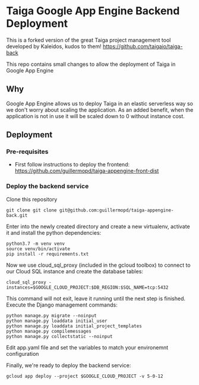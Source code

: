 # Taiga Google App Engine Backend Deployment

This is a forked version of the great Taiga project management tool developed by Kaleidos, kudos to them!
https://github.com/taigaio/taiga-back

This repo contains small changes to allow the deployment of Taiga in Google App Engine

## Why

Google App Engine allows us to deploy Taiga in an elastic serverless way so we don't worry about scaling the application.
As an added benefit, when the application is not in use it will be scaled down to 0 without instance cost.

## Deployment

### Pre-requisites

- First follow instructions to deploy the frontend:
https://github.com/guillermopd/taiga-appengine-front-dist


### Deploy the backend service

Clone this repository

```shell script
git clone git clone git@github.com:guillermopd/taiga-appengine-back.git
```

Enter into the newly created directory and create a new virtualenv, activate it and install the python dependencies:

```shell script
python3.7 -m venv venv
source venv/bin/activate
pip install -r requirements.txt
```

Now we use cloud_sql_proxy (included in the gcloud toolbox) to connect to our Cloud SQL instance and create the
database tables:

```shell script
cloud_sql_proxy -instances=$GOOGLE_CLOUD_PROJECT:$DB_REGION:$SQL_NAME=tcp:5432
```

This command will not exit, leave it running until the next step is finished.
Execute the Django management commands:

```shell script
python manage.py migrate --noinput
python manage.py loaddata initial_user
python manage.py loaddata initial_project_templates
python manage.py compilemessages
python manage.py collectstatic --noinput
```

Edit app.yaml file and set the variables to match your environemnt configuration

Finally, we're ready to deploy the backend service:

```shell script
gcloud app deploy --project $GOOGLE_CLOUD_PROJECT -v 5-0-12
```

